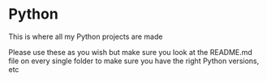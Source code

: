 # Python
This is where all my Python projects are made

Please use these as you wish but make sure you look at the README.md file on every single folder to make sure you have the right Python versions, etc
